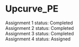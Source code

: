 # Upcurve_PE

Assignment 1 status: Completed <br />
Assignment 2 status: Completed <br />
Assignment 3 status: Completed <br />
Assignment 4 status: Assigned <br />
